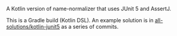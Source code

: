 A Kotlin version of name-normalizer that uses JUnit 5 and AssertJ.

This is a Gradle build (Kotlin DSL). An example solution is in [all-solutions/kotlin-junit5](https://github.com/jlangr/name-normalizer/tree/all-solutions/kotlin-junit5) as a series of commits.